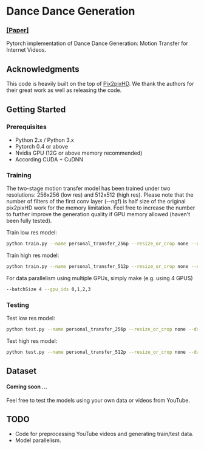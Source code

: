 # Dance Dance Generation
### [[Paper]](https://arxiv.org/abs/1904.00129) 
Pytorch implementation of Dance Dance Generation: Motion Transfer for Internet Videos.

## Acknowledgments
This code is heavily built on the top of [Pix2pixHD](https://github.com/NVIDIA/pix2pixHD).
We thank the authors for their great work as well as releasing the code.


## Getting Started
### Prerequisites
- Python 2.x / Python 3.x
- Pytorch 0.4 or above
- Nvidia GPU (12G or above memory recommended)
- According CUDA + CuDNN

### Training
The two-stage motion transfer model has been trained under two resolutions:
256x256 (low res) and 512x512 (high res). Please note that the number of 
filters of the first conv layer (--ngf) is half size of the original 
pix2pixHD work for the memory limitation. Feel free to increase the number to 
further improve the generation quality if GPU memory allowed 
(haven't been fully tested).

Train low res model:
```bash
python train.py --name personal_transfer_256p --resize_or_crop none --dataroot PATH_TO_TRAIN_DATA --label_nc 75 --comb_label_nc 48 --no_instance --ngf 32 --batchSize 4 --lambda_sp 10.0
```

Train high res model:
```bash
python train.py --name personal_transfer_512p --resize_or_crop none --dataroot PATH_TO_TRAIN_DATA --label_nc 75 --comb_label_nc 48 --no_instance --netG local --ngf 16 --num_D 3 --niter 50 --niter_decay 50 --niter_fix_global 10 --load_pretrain PATH_TO_LOW_RES_MODEL --batchSize 1 --lambda_sp 10.0
```
For data parallelism using multiple GPUs, simply make (e.g. using 4 GPUS)
```bash
--batchSize 4 --gpu_ids 0,1,2,3
```

### Testing
Test low res model:
```bash
python test.py --name personal_transfer_256p --resize_or_crop none --dataroot PATH_TO_TEST_DATA --label_nc 75 --comb_label_nc 48 --no_instance --ngf 32
```

Test high res model:
```bash
python test.py --name personal_transfer_512p --resize_or_crop none --dataroot PATH_TO_TEST_DATA --label_nc 75 --comb_label_nc 48 --no_instance  --netG local --ngf 16
```

## Dataset
#### Coming soon ... 
Feel free to test the models using your own data or videos from YouTube.


## TODO
- Code for preprocessing YouTube videos and generating train/test data.
- Model parallelism.

